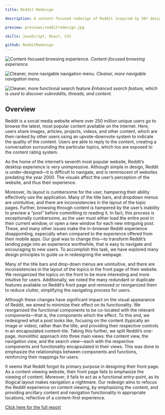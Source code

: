 ```yaml
---
title: Reddit Redesign

description: A content-focused redesign of Reddit inspired by 30+ design principles from Universal Principles of Design (Lidwell et al), with the goal of lowering the learning curve for new Redditors.

preview: previews/redditredesign.jpg

skills: JavaScript, React, CSS

github: RedditRedesign
---
```


![Content-focused browsing experience.][image-1]
_Content-focused browsing experience._

![Cleaner, more navigable navigation menu.][image-2]
_Cleaner, more navigable navigation menu._

![Cleaner, more functional search feature][image-3]
_Enhanced search feature, which is used to discover subreddits, threads, and content._

## Overview
Reddit is a social media website where over 250 million unique users go to browse the latest, most popular content available on the internet. Here, users share images, articles, projects, videos, and other content, which are then ranked by other users using an upvote-downvote system to indicate the quality of the content. Users are able to reply to the content, creating a conversation surrounding the particular topics, which too are exposed to the content rating system. 

As the home of the internet’s seventh most popular website, Reddit’s desktop experience is very unimpressive. Although simple in design, Reddit is under-designed—it is difficult to navigate, and is reminiscent of websites predating the year 2000. The visuals affect the user’s perception of the website, and thus their experience. 

Moreover, its layout is cumbersome for the user, hampering their ability effectively use the application. Many of the title bars, and dropdown menus are unintuitive, and there are inconsistencies in the layout of the topic pages. Further, browsing through content is hampered by the user’s inability to preview a “post” before committing to reading it. In fact, this process is exceptionally cumbersome, as the user must either load the entire post in their current window, or open a new window for each new intriguing post. These, and many other issues make the in-browser Reddit experience disappointing, especially when compared to the experience offered from their mobile apps. 
Our goal was to change this—to transform Reddit’s landing page into an experience worthwhile, that is easy to navigate and encouraging to new users. To accomplish this task, we have explored many design principles to guide us in redesigning the webpage. 

Many of the title bars and drop-down menus are unintuitive, and there are inconsistencies in the layout of the topics in the front page of their website. We reorganized the topics on the front to be more interesting and more intuitive for users. Additionally, we noted the many redundant or duplicate features available on Reddit’s front page and removed or reorganized them to reduce clutter, simplifying the navigating process for users. 

Although these changes have significant impact on the visual appearance of Reddit, we aimed to minimize their effect on its functionality. We reorganized the functional components to be co-located with the relevant components—that is, the components which the effect. To this end, we redesigned what a post looks like, focusing on the content (typically an image or video), rather than the title, and providing their respective controls in an encapsulated content-tile. Taking this further, we split Reddit’s one-page, monolithic approach into three main views: the content view, the navigation view, and the search view—each with the respective components and functionality encapsulated in their views. This was done to emphasize the relationships between components and functions, reinforcing their mappings for users. 

It seems that Reddit forgot its primary purpose in designing their front page. As a content viewing website, their front page fails to emphasize the viewing of content. Moreover, it fails to act as a functional entry-point, as its illogical layout makes navigation a nightmare. Our redesign aims to refocus the Reddit experience on content viewing, by emphasizing the content, and providing ancillary content and navigation functionality in appropriate locations, reflective of a content-first experience. 


[Click here for the full report][1]


[1]:	previews/reddit-redesign.pdf "Reddit Redeisgn"

[image-1]:	previews/reddit-dashboard.jpg "Reddit Dashboard"
[image-2]:	previews/reddit-nav.jpg "Reddit Navigation Menu"
[image-3]:	previews/reddit-search.jpg "Reddit Search Bar"
